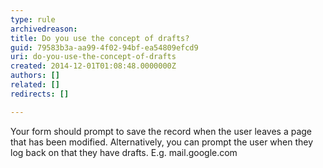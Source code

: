 ```yaml
---
type: rule
archivedreason: 
title: Do you use the concept of drafts?
guid: 79583b3a-aa99-4f02-94bf-ea54809efcd9
uri: do-you-use-the-concept-of-drafts
created: 2014-12-01T01:08:48.0000000Z
authors: []
related: []
redirects: []

---
```



<p>Your form should prompt to save the record when the user leaves a page 
that has been modified. Alternatively, you can prompt the user when they
 log back on that they have drafts. E.g. mail.google.com</p>
<br><excerpt class='endintro'></excerpt><br>




